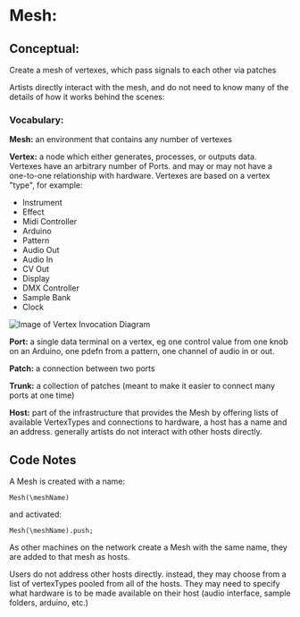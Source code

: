 # Mesh:

## Conceptual:
Create a mesh of vertexes, which pass signals to each other via patches

Artists directly interact with the mesh, and do not need to know many of the details of how it works behind the scenes:

### Vocabulary:

**Mesh:** an environment that contains any number of vertexes

**Vertex:** a node which either generates, processes, or outputs data. Vertexes have an arbitrary number of Ports. and may or may not have a one-to-one relationship with hardware. Vertexes are based on a vertex "type", for example:
* Instrument
* Effect
* Midi Controller
* Arduino
* Pattern
* Audio Out
* Audio In
* CV Out
* Display
* DMX Controller
* Sample Bank
* Clock

![Image of Vertex Invocation Diagram](Diagrams/VertexInvocation.png)


**Port:** a single data terminal on a vertex, eg one control value from one knob on an Arduino, one pdefn from a pattern, one channel of audio in or out.

**Patch:** a connection between two ports

**Trunk:** a collection of patches (meant to make it easier to connect many ports at one time)

**Host:** part of the infrastructure that provides the Mesh by offering lists of available VertexTypes and connections to hardware, a host has a name and an address. generally artists do not interact with other hosts directly.

## Code Notes

A Mesh is created with a name:
```SuperCollider
Mesh(\meshName)
```
and activated:
```SuperCollider
Mesh(\meshName).push;
```

As other machines on the network create a Mesh with the same name, they are added to that mesh as hosts.

Users do not address other hosts directly. instead, they may choose from a list of vertexTypes pooled from all of the hosts. They may need to specify what hardware is to be made available on their host (audio interface, sample folders, arduino, etc.)

